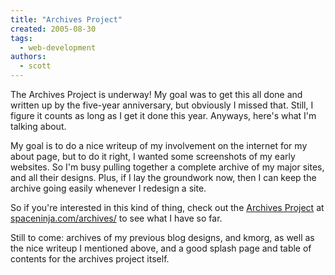 ```yaml
---
title: "Archives Project"
created: 2005-08-30
tags:
  - web-development
authors:
  - scott
---
```


The Archives Project is underway! My goal was to get this all done and written up by the five-year anniversary, but obviously I missed that. Still, I figure it counts as long as I get it done this year. Anyways, here's what I'm talking about.

My goal is to do a nice writeup of my involvement on the internet for my about page, but to do it right, I wanted some screenshots of my early websites. So I'm busy pulling together a complete archive of my major sites, and all their designs. Plus, if I lay the groundwork now, then I can keep the archive going easily whenever I redesign a site.

So if you're interested in this kind of thing, check out the [Archives Project](/site-archives/) at [spaceninja.com/archives/](/site-archives/) to see what I have so far.

Still to come: archives of my previous blog designs, and kmorg, as well as the nice writeup I mentioned above, and a good splash page and table of contents for the archives project itself.
